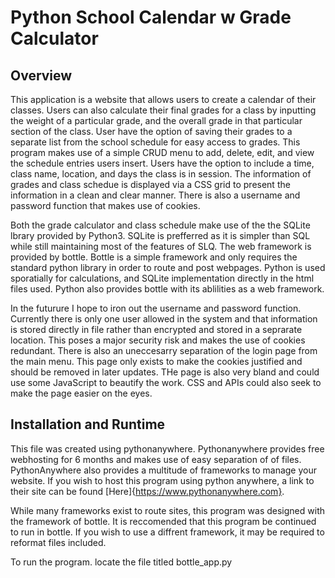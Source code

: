 # Python School Calendar w Grade Calculator 

## Overview

This application is a website that allows users to create a calendar of their classes. Users can also calculate their final grades for a class by inputting the weight of a particular grade, and the overall grade in that particular section of the class. User have the option of saving their grades to a separate list from the school schedule for easy access to grades. This program makes use of a simple CRUD menu to add, delete, edit, and view the schedule entries users insert. Users have the option to include a time, class name, location, and days the class is in session. The information of grades and class schedue is displayed via a CSS grid to present the information in a clean and clear manner. There is also a username and password function that makes use of cookies. 

Both the grade calculator and class schedule make use of the the SQLite lbrary provided by Python3. SQLite is prefferred as it is simpler than SQL while still maintaining most of the features of SLQ. The web framework is provided by bottle. Bottle is a simple framework and only requires the standard python library in order to route and post webpages. Python is used sporatially for calculations, and SQLite implementation directly in the html files used. Python also provides bottle with its ablilities as a web framework. 

In the futurure I hope to iron out the username and password function. Currently there is only one user allowed in the system and that information is stored directly in file rather than encrypted and stored in a seprarate location. This poses a major security risk and makes the use of cookies redundant. There is also an uneccesarry separation of the login page from the main menu. This page only exists to make the cookies justified and should be removed in later updates. THe page is also very bland and could use some JavaScript to beautify the work. CSS and APIs could also seek to make the page easier on the eyes.

## Installation and Runtime

This file was created using pythonanywhere. Pythonanywhere provides free webhosting for 6 months and makes use of easy separation of of files. PythonAnywhere also provides a multitude of frameworks to manage your website. If you wish to host this program using python anywhere, a link to their site can be found [Here]{https://www.pythonanywhere.com}.

While many frameworks exist to route sites, this program was designed with the framework of bottle. It is reccomended that this program be continued to run in bottle. If you wish to use a diffrent framework, it may be required to reformat files included. 

To run the program. locate the file titled 
      bottle_app.py
